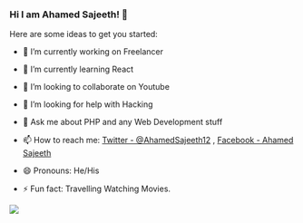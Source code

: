 ### Hi I am Ahamed Sajeeth! 👋

Here are some ideas to get you started:

- 🔭 I’m currently working on Freelancer
- 🌱 I’m currently learning React 
- 👯 I’m looking to collaborate on Youtube
- 🤔 I’m looking for help with Hacking
- 💬 Ask me about PHP and  any Web Development stuff
- 📫 How to reach me:  [Twitter - @AhamedSajeeth12](https://twitter.com/AhamedSajeeth12) ,  [Facebook - Ahamed Sajeeth](https://www.facebook.com/ahamedsajeeth.abdulcader)

- 😄 Pronouns: He/His
- ⚡ Fun fact: Travelling Watching Movies.

<img src= "https://github-readme-stats.vercel.app/api?username=I'M Ahamed Sajeeth&&show_icons=true&title_color=ffffff&icon_color=bb2acf&text_color=daf7dc&bg_color=151515">
